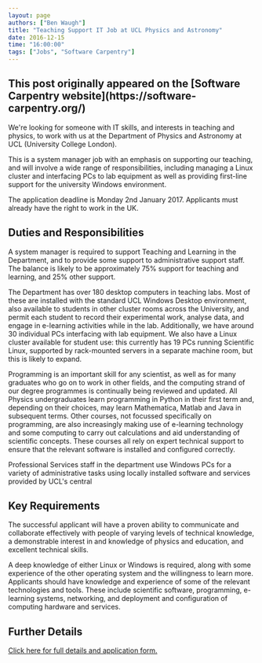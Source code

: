 ```yaml
---
layout: page
authors: ["Ben Waugh"]
title: "Teaching Support IT Job at UCL Physics and Astronomy"
date: 2016-12-15
time: "16:00:00"
tags: ["Jobs", "Software Carpentry"]
---
```


<h2>This post originally appeared on the [Software Carpentry website](https://software-carpentry.org/)</h2>

We're looking for someone with IT skills, and interests in teaching and
physics, to work with us at the Department of Physics and Astronomy at
UCL (University College London).

This is a system manager job with an emphasis on supporting our
teaching, and will involve a wide range of responsibilities, including
managing a Linux cluster and interfacing PCs to lab equipment as well as
providing first-line support for the university Windows environment.

The application deadline is Monday 2nd January 2017.
Applicants must already have the right to work in the UK.

## Duties and Responsibilities

A system manager is required to support Teaching and Learning in the
Department, and to provide some support to administrative support
staff. The balance is likely to be approximately 75% support for
teaching and learning, and 25% other support.

The Department has over 180 desktop computers in teaching labs. Most
of these are installed with the standard UCL Windows Desktop
environment, also available to students in other cluster rooms across
the University, and permit each student to record their experimental
work, analyse data, and engage in e-learning activities while in the
lab.  Additionally, we have around 30 individual PCs interfacing with
lab equipment. We also have a Linux cluster available for student use:
this currently has 19 PCs running Scientific Linux, supported by
rack-mounted servers in a separate machine room, but this is likely to
expand.

Programming is an important skill for any scientist, as well as for
many graduates who go on to work in other fields, and the computing
strand of our degree programmes is continually being reviewed and
updated. All Physics undergraduates learn programming in Python in
their first term and, depending on their choices, may learn
Mathematica, Matlab and Java in subsequent terms. Other courses, not
focussed specifically on programming, are also increasingly making use
of e-learning technology and some computing to carry out calculations
and aid understanding of scientific concepts. These courses all rely
on expert technical support to ensure that the relevant software is
installed and configured correctly.

Professional Services staff in the department use Windows PCs for a variety of
administrative tasks using locally installed software and services provided by UCL's central

## Key Requirements

 The successful applicant will have a proven ability to communicate
 and collaborate effectively with people of varying levels of
 technical knowledge, a demonstrable interest in and knowledge of
 physics and education, and excellent technical skills.


A deep knowledge of either Linux or Windows is required, along with
some experience of the other operating system and the willingness to
learn more. Applicants should have knowledge and experience of some of
the relevant technologies and tools. These include scientific
software, programming, e-learning systems, networking, and deployment
and configuration of computing hardware and services.


## Further Details

<p><a href="https://atsv7.wcn.co.uk/search_engine/jobs.cgi?amNvZGU9MTYxNTE2MSZ2dF90ZW1wbGF0ZT05NjUmb3duZXI9NTA0MTE3OCZvd25lcnR5cGU9ZmFpciZicmFuZF9pZD0wJnZhY2Zpcm0udmFjdGl0bGU9bWFuYWdlciZwb3N0aW5nX2NvZGU9MjI0JnJlcXNpZz0xNDgwOTc4MzI4LTMyYzgzMWFmZTk4NGU0MDdmMTkyZmYwMjFjYWI1MzgyNjcwNTkxYzA%3D&jcode=1615161&vt_template=965&owner=5041178&ownertype=fair&brand_id=0&vacfirm.vactitle=manager&posting_code=224&reqsig=1480978328-32c831afe984e407f192ff021cab5382670591c0">Click here for full details and application form.</a></p>
